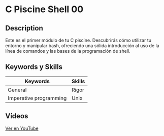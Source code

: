 # C Piscine Shell 00

## Description
Este es el primer módulo de tu C piscine. Descubrirás cómo utilizar tu entorno y manipular bash, ofreciendo una sólida introducción al uso de la línea de comandos y las bases de la programación de shell.

## Keywords y Skills

| **Keywords**                  | **Skills**        |
|-------------------------------|-------------------|
| General                       | Rigor             |
| Imperative programming        | Unix              |

## Vídeos
[Ver en YouTube](https://www.youtube.com/playlist?list=PLxeKVrYoZO6B64HVamfG1d8Jb2XIrNuRO)
